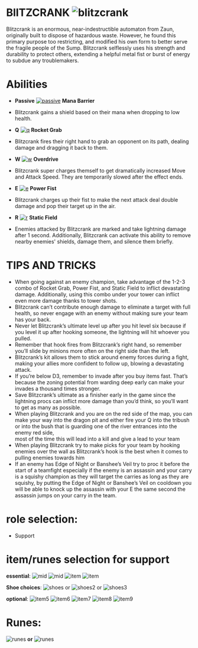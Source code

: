 # BlITZCRANK ![blitzcrank](https://static.wikia.nocookie.net/leagueoflegends/images/a/ac/Blitzcrank_OriginalSquare.png/revision/latest/scale-to-width-down/42?cb=20150402215457)

Blitzcrank is an enormous, near-indestructible automaton from Zaun, originally built to dispose of hazardous waste. However, he found this primary purpose too restricting, and modified his own form to better serve the fragile people of the Sump. 
Blitzcrank selflessly uses his strength and durability to protect others, extending a helpful metal fist or burst of energy to subdue any troublemakers.

# Abilities
- **Passive** [![passive](https://ddragon.leagueoflegends.com/cdn/14.19.1/img/passive/Blitzcrank_ManaBarrier.png)](https://d28xe8vt774jo5.cloudfront.net/champion-abilities/0053/ability_0053_P1.mp4) **Mana Barrier** 
- Blitzcrank gains a shield based on their mana when dropping to low health.
  
- **Q** [![q](https://ddragon.leagueoflegends.com/cdn/14.19.1/img/spell/RocketGrab.png)](https://d28xe8vt774jo5.cloudfront.net/champion-abilities/0053/ability_0053_Q1.mp4) **Rocket Grab**
- Blitzcrank fires their right hand to grab an opponent on its path, dealing damage and dragging it back to them.
  
- **W** [![w](https://ddragon.leagueoflegends.com/cdn/14.19.1/img/spell/Overdrive.png)](https://d28xe8vt774jo5.cloudfront.net/champion-abilities/0053/ability_0053_W1.mp4) **Overdrive**
- Blitzcrank super charges themself to get dramatically increased Move and Attack Speed. They are temporarily slowed after the effect ends.
  
- **E** [![e](https://ddragon.leagueoflegends.com/cdn/14.19.1/img/spell/PowerFist.png)](https://d28xe8vt774jo5.cloudfront.net/champion-abilities/0053/ability_0053_E1.mp4) **Power Fist**
- Blitzcrank charges up their fist to make the next attack deal double damage and pop their target up in the air.
  
- **R** [![r](https://ddragon.leagueoflegends.com/cdn/14.19.1/img/spell/StaticField.png)](https://d28xe8vt774jo5.cloudfront.net/champion-abilities/0053/ability_0053_R1.mp4) **Static Field**
- Enemies attacked by Blitzcrank are marked and take lightning damage after 1 second. Additionally, Blitzcrank can activate this ability to remove nearby enemies' shields, damage them, and silence them briefly.

# TIPS AND TRICKS
- When going against an enemy champion, take advantage of the 1-2-3 combo of Rocket Grab, Power Fist, and Static Field to inflict devastating damage. Additionally, using this combo under your tower can inflict even more damage thanks to tower shots.
- Blitzcrank can’t contribute enough damage to eliminate a target with full health, so never engage with an enemy without making sure your team has your back.
- Never let Blitzcrank’s ultimate level up after you hit level six because if you level it up after hooking someone, the lightning will hit whoever you pulled.
- Remember that hook fires from Blitzcrank’s right hand, so remember you’ll slide by minions more often on the right side than the left.
- Blitzcrank’s kit allows them to stick around enemy forces during a fight, making your allies more confident to follow up, blowing a devastating attack.
- If you’re below D3, remember to invade after you buy items fast. That’s because the zoning potential from warding deep early can make your invades a thousand times stronger.
- Save Blitzcrank’s ultimate as a finisher early in the game since the lightning procs can inflict more damage than you’d think, so you’ll want to get as many as possible.
- When playing Blitzcrank and you are on the red side of the map, you can make your way into the dragon pit and either fire your Q into the tribush or into the bush that is guarding one of the river entrances into the enemy red side, \
  most of the time this will lead into a kill and give a lead to your team
- When playing Blitzcrank try to make picks for your team by hooking enemies over the wall as Blitzcrank’s hook is the best when it comes to pulling enemies towards him
- If an enemy has Edge of Night or Banshee’s Veil try to proc it before the start of a teamfight especially if the enemy is an assassin and your carry is a squishy champion as they will target the carries as long as they are squishy,
by putting the Edge of Night or Banshee’s Veil on cooldown you will be able to knock up the assassin with your E the same second the assassin jumps on your carry in the team.

# role selection:
- Support

# item/runes selection for support 
**essential**: 
![mid](https://static.wikia.nocookie.net/leagueoflegends/images/a/ad/Solstice_Sleigh_item.png/revision/latest/scale-to-width-down/40?cb=20231122033511) 
![mid](https://static.wikia.nocookie.net/leagueoflegends/images/5/56/Locket_of_the_Iron_Solari_item.png/revision/latest/scale-to-width-down/40?cb=20201104203301)
![item](https://static.wikia.nocookie.net/leagueoflegends/images/f/f1/Trailblazer_item.png/revision/latest/scale-to-width-down/40?cb=20231207052744) 
![item](https://static.wikia.nocookie.net/leagueoflegends/images/1/1a/Zeke%27s_Convergence_item.png/revision/latest/scale-to-width-down/40?cb=20201105002016)

**Shoe choices**:
![shoes](https://static.wikia.nocookie.net/leagueoflegends/images/6/69/Boots_of_Swiftness_item.png/revision/latest/scale-to-width-down/40?cb=20201027193506) or
![shoes2](https://static.wikia.nocookie.net/leagueoflegends/images/8/82/Synchronized_Souls_item.png/revision/latest/scale-to-width-down/40?cb=20240511183659) or
![shoes3](https://static.wikia.nocookie.net/leagueoflegends/images/9/96/Mercury%27s_Treads_item.png/revision/latest/scale-to-width-down/40?cb=20201027211544)

**optional**: 
![item5](https://static.wikia.nocookie.net/leagueoflegends/images/5/58/Frozen_Heart_item.png/revision/latest/scale-to-width-down/40?cb=20210904173935)
![item6](https://static.wikia.nocookie.net/leagueoflegends/images/9/9f/Warmog%27s_Armor_item.png/revision/latest/scale-to-width-down/40?cb=20210904172723)
![item7](https://static.wikia.nocookie.net/leagueoflegends/images/d/d4/Shurelya%27s_Battlesong_item.png/revision/latest/scale-to-width-down/40?cb=20201110202228)
![item8](https://static.wikia.nocookie.net/leagueoflegends/images/f/fb/Knight%27s_Vow_item.png/revision/latest/scale-to-width-down/40?cb=20201118205132)
![item9](https://static.wikia.nocookie.net/leagueoflegends/images/3/37/Force_of_Nature_item.png/revision/latest/scale-to-width-down/40?cb=20201118204335)

# Runes:
![runes](https://static.wikia.nocookie.net/leagueoflegends/images/c/ce/Aftershock_rune.png/revision/latest/scale-to-width-down/52?cb=20180319232450) **or**
![runes](https://static.wikia.nocookie.net/leagueoflegends/images/0/03/Glacial_Augment_rune.png/revision/latest/scale-to-width-down/52?cb=20171126181603) 
